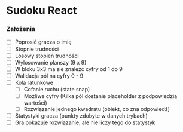 # Sudoku React

### Założenia

- [ ] Poprosić gracza o imię
- [ ] Stopnie trudności
- [ ] Losowy stopień trudności
- [ ] Wylosowanie planszy (9 x 9)
- [ ] W bloku 3x3 ma sie znaleźć cyfry od 1 do 9
- [ ] Walidacja pól na cyfry 0 - 9 
- [ ] Koła ratunkowe
  - [ ] Cofanie ruchu (state snap)
  - [ ] Możliwe cyfry (Kilka pól dostanie placeholder z podpowiedzią wartości)
  - [ ] Rozwiązanie jednego kwadratu (obiekt, co zna odpowiedź)
- [ ] Statystyki gracza (punkty zdobyte w danych trybach)
- [ ] Gra pokazuje rozwiązanie, ale nie liczy tego do statystyk
